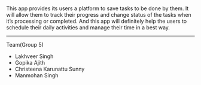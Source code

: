 #
This app provides its users a platform to save tasks to be done by them.
It will allow them to track their progress and change status of the tasks when it’s processing or completed.
And this app will definitely help the users to schedule their daily activities and manage their time in a best way.
***
Team(Group 5)
* Lakhveer Singh
* Gopika Ajith
* Christeena Karunattu Sunny
* Manmohan Singh

